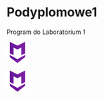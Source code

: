 # Podyplomowe1
Program do Laboratorium 1


![alt text](https://github.com/adam-p/markdown-here/raw/master/src/common/images/icon48.png "Logo Title Text 1")


![alt text][logo]

[logo]: https://github.com/adam-p/markdown-here/raw/master/src/common/images/icon48.png "Logo Title Text 2"